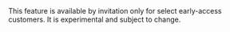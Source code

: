 <Admonition type="comingSoon" title="Feature coming soon">
This feature is available by invitation only for select early-access customers. It is experimental and subject to change.
</Admonition>
